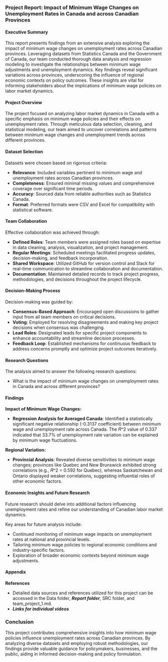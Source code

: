### Project Report: Impact of Minimum Wage Changes on Unemployment Rates in Canada and across Canadian Provinces

#### Executive Summary

This report presents findings from an extensive analysis exploring the impact of minimum wage changes on unemployment rates across Canadian provinces. Leveraging datasets from Statistics Canada and the Government of Canada, our team conducted thorough data analysis and regression modeling to investigate the relationships between minimum wage adjustments and unemployment dynamics. Key findings reveal significant variations across provinces, underscoring the influence of regional economic contexts on policy outcomes. These insights are vital for informing stakeholders about the implications of minimum wage policies on labor market dynamics.

#### Project Overview

The project focused on analyzing labor market dynamics in Canada with a specific emphasis on minimum wage policies and their effects on unemployment rates. Through meticulous data selection, cleaning, and statistical modeling, our team aimed to uncover correlations and patterns between minimum wage changes and unemployment trends across different provinces.

#### Dataset Selection

Datasets were chosen based on rigorous criteria:
- **Relevance**: Included variables pertinent to minimum wage and unemployment rates across Canadian provinces.
- **Completeness**: Ensured minimal missing values and comprehensive coverage over significant time periods.
- **Accuracy**: Sourced data from reliable authorities such as Statistics Canada.
- **Format**: Preferred formats were CSV and Excel for compatibility with statistical software.

#### Team Collaboration

Effective collaboration was achieved through:
- **Defined Roles**: Team members were assigned roles based on expertise in data cleaning, analysis, visualization, and project management.
- **Regular Meetings**: Scheduled meetings facilitated progress updates, decision-making, and feedback incorporation.
- **Shared Workspace**: Utilized GitHub for version control and Slack for real-time communication to streamline collaboration and documentation.
- **Documentation**: Maintained detailed records to track project progress, methodologies, and decisions throughout the project lifecycle.

#### Decision-Making Process

Decision-making was guided by:
- **Consensus-Based Approach**: Encouraged open discussions to gather input from all team members on critical decisions.
- **Voting**: Employed for resolving disagreements and making key project decisions when consensus was challenging.
- **Lead Roles**: Designated leads for specific project components to enhance accountability and streamline decision processes.
- **Feedback Loop**: Established mechanisms for continuous feedback to address concerns promptly and optimize project outcomes iteratively.

#### Research Questions

The analysis aimed to answer the following research questions:
- What is the impact of minimum wage changes on unemployment rates in Canada and across different provinces?

#### Findings

**Impact of Minimum Wage Changes:**
- **Regression Analysis for Averaged Canada**: Identified a statistically significant negative relationship (-0.3137 coefficient) between minimum wage and unemployment rate across Canada. The 𝑅^2 value of 0.337 indicated that 33.7% of unemployment rate variation can be explained by minimum wage fluctuations.

**Regional Variation:**
- **Provincial Analysis**: Revealed diverse sensitivities to minimum wage changes; provinces like Quebec and New Brunswick exhibited strong correlations (e.g., 𝑅^2 = 0.592 for Quebec), whereas Saskatchewan and Ontario displayed weaker correlations, suggesting influential roles of other economic factors.

#### Economic Insights and Future Research

Future research should delve into additional factors influencing unemployment rates and refine our understanding of Canadian labor market dynamics.

Key areas for future analysis include:
- Continued monitoring of minimum wage impacts on unemployment rates at national and provincial levels.
- Tailoring minimum wage policies to regional economic conditions and industry-specific factors.
- Exploration of broader economic contexts beyond minimum wage adjustments.

#### Appendix

**References**
- Detailed data sources and references utilized for this project can be accessed in the Data folder, ***Report folder***, SRC folder, and team_project_1.md.
- ***Links for individual videos***


### Conclusion

This project contributes comprehensive insights into how minimum wage policies influence unemployment rates across Canadian provinces. By analyzing diverse datasets and employing robust methodologies, our findings provide valuable guidance for policymakers, businesses, and the public, aiding in informed decision-making and policy formulation.